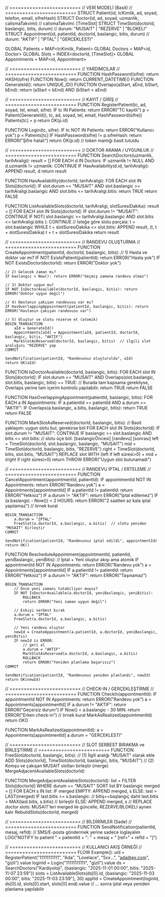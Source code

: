 // =========================
// VERİ MODELİ (Basit)
// =========================
STRUCT Patient(id, tcKimlik, ad, soyad, telefon, email, sifreHash)
STRUCT Doctor(id, ad, soyad, uzmanlik, calismaTakvimi)  // calismaTakvimi: [TimeSlot]
STRUCT TimeSlot(doctorId, baslangic, bitis, durum)      // durum: "MUSAIT" | "REZERVE" | "BLOKELI"
STRUCT Appointment(id, patientId, doctorId, baslangic, bitis, durum) // durum: "AKTIF" | "IPTAL" | "GERCEKLESTI"

GLOBAL Patients = MAP<tcKimlik, Patient>
GLOBAL Doctors  = MAP<id, Doctor>
GLOBAL Slots    = INDEX<doctorId, [TimeSlot]>
GLOBAL Appointments = MAP<id, Appointment>

// =========================
// YARDIMCILAR
// =========================
FUNCTION HashPassword(sifre): return HASH(sifre)
FUNCTION Now(): return CURRENT_DATETIME()
FUNCTION GenerateId(): return UNIQUE_ID()
FUNCTION Overlaps(aStart, aEnd, bStart, bEnd): 
    return (aStart < bEnd) AND (bStart < aEnd)

// =========================
// KAYIT / GİRİŞ
// =========================
FUNCTION RegisterPatient(tc, ad, soyad, tel, email, sifre):
    IF tc IN Patients: return ERROR("TC kayıtlı")
    p = Patient(GenerateId(), tc, ad, soyad, tel, email, HashPassword(sifre))
    Patients[tc] = p
    return OK(p.id)

FUNCTION Login(tc, sifre):
    IF tc NOT IN Patients: return ERROR("Kullanıcı yok")
    p = Patients[tc]
    IF HashPassword(sifre) != p.sifreHash: return ERROR("Şifre hatalı")
    return OK(p.id)  // token mantığı basit tutuldu

// =========================
// DOKTOR ARAMA / UYGUNLUK
// =========================
FUNCTION SearchDoctors(uzmanlik, tarihAraligi):
    result = []
    FOR EACH d IN Doctors:
        IF uzmanlik != NULL AND d.uzmanlik != uzmanlik: CONTINUE
        IF HasAvailability(d.id, tarihAraligi):
            APPEND result, d
    return result

FUNCTION HasAvailability(doctorId, tarihAraligi):
    FOR EACH slot IN Slots[doctorId]:
        IF slot.durum == "MUSAIT" AND
           slot.baslangic >= tarihAraligi.baslangic AND
           slot.bitis    <= tarihAraligi.bitis:
            return TRUE
    return FALSE

FUNCTION ListAvailableSlots(doctorId, tarihAraligi, slotSuresiDakika):
    result = []
    FOR EACH slot IN Slots[doctorId]:
        IF slot.durum != "MUSAIT": CONTINUE
        IF NOT( slot.baslangic >= tarihAraligi.baslangic AND slot.bitis <= tarihAraligi.bitis ): CONTINUE
        // İsteğe göre slotu parçala:
        t = slot.baslangic
        WHILE t + slotSuresiDakika <= slot.bitis:
            APPEND result, (t, t + slotSuresiDakika)
            t = t + slotSuresiDakika
    return result

// =========================
// RANDEVU OLUŞTURMA
// =========================
FUNCTION CreateAppointment(patientId, doctorId, baslangic, bitis):
    // 1) Hasta ve doktor var mı?
    IF NOT ExistsPatient(patientId): return ERROR("Hasta yok")
    IF NOT ExistsDoctor(doctorId): return ERROR("Doktor yok")

    // 2) Gelecek zaman mı?
    IF baslangic < Now(): return ERROR("Geçmiş zamana randevu olmaz")

    // 3) Doktor uygun mu?
    IF NOT IsDoctorAvailable(doctorId, baslangic, bitis): return ERROR("Doktor uygun değil")

    // 4) Hastanın çakışan randevusu var mı?
    IF HasOverlappingAppointment(patientId, baslangic, bitis): return ERROR("Hastanın çakışan randevusu var")

    // 5) Oluştur ve slotu rezerve et (atomik)
    BEGIN_TRANSACTION
        aId = GenerateId()
        Appointments[aId] = Appointment(aId, patientId, doctorId, baslangic, bitis, "AKTIF")
        MarkSlotAsReserved(doctorId, baslangic, bitis)  // ilgili slot aralığını "REZERVE" yap
    COMMIT

    SendNotification(patientId, "Randevunuz oluşturuldu", aId)
    return OK(aId)

FUNCTION IsDoctorAvailable(doctorId, baslangic, bitis):
    FOR EACH slot IN Slots[doctorId]:
        IF slot.durum == "MUSAIT" AND Overlaps(slot.baslangic, slot.bitis, baslangic, bitis) == TRUE:
            // Burada tam kapsama gerekliyse, Overlaps yerine tam içerim kontrolü yapılabilir.
            return TRUE
    return FALSE

FUNCTION HasOverlappingAppointment(patientId, baslangic, bitis):
    FOR EACH a IN Appointments:
        IF a.patientId == patientId AND a.durum == "AKTIF":
            IF Overlaps(a.baslangic, a.bitis, baslangic, bitis): return TRUE
    return FALSE

FUNCTION MarkSlotAsReserved(doctorId, baslangic, bitis):
    // Basit yaklaşım: uygun slotu bul, gerekirse böl
    FOR EACH slot IN Slots[doctorId]:
        IF slot.durum != "MUSAIT": CONTINUE
        IF baslangic >= slot.baslangic AND bitis <= slot.bitis:
            // slotu üçe böl: [baslangicÖncesi] [randevu] [sonrası]
            left  = TimeSlot(doctorId, slot.baslangic, baslangic, "MUSAIT")
            mid   = TimeSlot(doctorId, baslangic, bitis, "REZERVE")
            right = TimeSlot(doctorId, bitis, slot.bitis, "MUSAIT")
            REPLACE slot WITH (left if left süresi>0) + mid + (right if right süresi>0)
            return
    THROW ERROR("Uygun slot bulunamadı")

// =========================
// RANDEVU İPTAL / ERTELEME
// =========================
FUNCTION CancelAppointment(appointmentId, patientId):
    IF appointmentId NOT IN Appointments: return ERROR("Randevu yok")
    a = Appointments[appointmentId]
    IF a.patientId != patientId: return ERROR("Yetkisiz")
    IF a.durum != "AKTIF": return ERROR("İptal edilemez")
    IF (a.baslangic - Now()) < 2 HOURS: return ERROR("2 saatten az kala iptal yapılamaz") // örnek kural

    BEGIN_TRANSACTION
        a.durum = "IPTAL"
        FreeSlot(a.doctorId, a.baslangic, a.bitis)  // slotu yeniden "MUSAIT" birleştir
    COMMIT

    SendNotification(patientId, "Randevunuz iptal edildi", appointmentId)
    return OK()

FUNCTION RescheduleAppointment(appointmentId, patientId, yeniBaslangic, yeniBitis):
    // İptal + Yeni oluştur akışı ama atomik
    IF appointmentId NOT IN Appointments: return ERROR("Randevu yok")
    a = Appointments[appointmentId]
    IF a.patientId != patientId: return ERROR("Yetkisiz")
    IF a.durum != "AKTIF": return ERROR("Taşınamaz")

    BEGIN_TRANSACTION
        // Önce yeni zamanı tutabiliyor muyuz?
        IF NOT IsDoctorAvailable(a.doctorId, yeniBaslangic, yeniBitis):
            ROLLBACK
            return ERROR("Yeni zaman uygun değil")

        // Eskiyi serbest bırak
        a.durum = "IPTAL"
        FreeSlot(a.doctorId, a.baslangic, a.bitis)

        // Yeni randevu oluştur
        newId = CreateAppointment(a.patientId, a.doctorId, yeniBaslangic, yeniBitis)
        IF newId is ERROR:
            // geri al
            a.durum = "AKTIF"
            MarkSlotAsReserved(a.doctorId, a.baslangic, a.bitis)
            ROLLBACK
            return ERROR("Yeniden planlama başarısız")
    COMMIT

    SendNotification(patientId, "Randevunuz yeniden planlandı", newId)
    return OK(newId)

// =========================
// CHECK-IN / GERÇEKLEŞTİRME
// =========================
FUNCTION CheckIn(appointmentId):
    IF appointmentId NOT IN Appointments: return ERROR("Randevu yok")
    a = Appointments[appointmentId]
    IF a.durum != "AKTIF": return ERROR("Geçersiz durum")
    IF Now() < a.baslangic - 30 MIN: return ERROR("Erken check-in") // örnek kural
    MarkAsRealized(appointmentId)
    return OK()

FUNCTION MarkAsRealized(appointmentId):
    a = Appointments[appointmentId]
    a.durum = "GERCEKLESTI"

// =========================
// SLOT SERBEST BIRAKMA ve BİRLEŞTİRME
// =========================
FUNCTION FreeSlot(doctorId, baslangic, bitis):
    // (1) İlgili aralığı "MUSAIT" olarak ekle
    ADD Slots[doctorId], TimeSlot(doctorId, baslangic, bitis, "MUSAIT")
    // (2) Komşu ve çakışan MUSAIT slotları birleştir (merge)
    MergeAdjacentAvailableSlots(doctorId)

FUNCTION MergeAdjacentAvailableSlots(doctorId):
    list = FILTER Slots[doctorId] WHERE durum == "MUSAIT"
    SORT list BY baslangic
    merged = []
    FOR EACH s IN list:
        IF merged EMPTY: APPEND merged, s
        ELSE:
            last = LAST(merged)
            IF last.bitis >= s.baslangic:  // bitiş==başlangıç dahil
                last.bitis = MAX(last.bitis, s.bitis) // birleştir
            ELSE:
                APPEND merged, s
    // REPLACE doctor slots: MUSAIT'leri merged ile güncelle, REZERVE/BLOKELI aynen kalır
    RebuildSlots(doctorId, merged)

// =========================
// BİLDİRİMLER (Sade)
// =========================
FUNCTION SendNotification(patientId, mesaj, refId):
    // SMS/E-posta göndermek yerine sadece loglayalım
    LOG("NOTIFY to patient " + patientId + ": " + mesaj + " [ref=" + refId + "]")

// =========================
// KULLANICI AKIŞ ÖRNEĞİ
// =========================
FLOW Example():
    uid = RegisterPatient("11111111111", "Ada", "Lovelace", "5xx...", "ada@ex.com", "gizli").value
    loginId = Login("11111111111", "gizli").value
    ds = SearchDoctors("Kardiyoloji", {baslangic: "2025-11-01 00:00", bitis: "2025-11-07 23:59"})
    slots = ListAvailableSlots(ds[0].id, {baslangic: "2025-11-03 00:00", bitis: "2025-11-03 23:59"}, 30)
    apptId = CreateAppointment(loginId, ds[0].id, slots[0].start, slots[0].end).value
    // ... sonra iptal veya yeniden planlama yapılabilir

